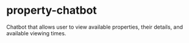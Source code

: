 # property-chatbot
Chatbot that allows user to view available properties, their details, and available viewing times.
